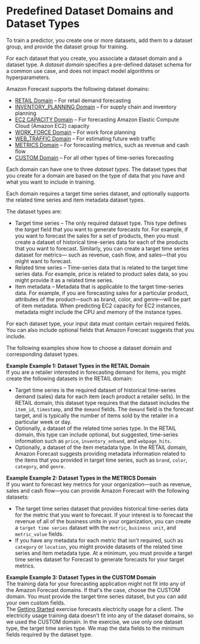 # Predefined Dataset Domains and Dataset Types<a name="howitworks-domains-ds-types"></a>

To train a predictor, you create one or more datasets, add them to a dataset group, and provide the dataset group for training\.

For each dataset that you create, you associate a dataset domain and a dataset type\. A *dataset domain* specifies a pre\-defined dataset schema for a common use case, and does not impact model algorithms or hyperparameters\.

Amazon Forecast supports the following dataset domains:
+ [RETAIL Domain](retail-domain.md) – For retail demand forecasting
+ [INVENTORY\_PLANNING Domain](inv-planning-domain.md) – For supply chain and inventory planning
+ [EC2 CAPACITY Domain](ec2-capacity-domain.md) – For forecasting Amazon Elastic Compute Cloud \(Amazon EC2\) capacity 
+ [WORK\_FORCE Domain](workforce-domain.md) – For work force planning 
+ [WEB\_TRAFFIC Domain](webtraffic-domain.md) – For estimating future web traffic 
+ [METRICS Domain](metrics-domain.md) – For forecasting metrics, such as revenue and cash flow
+ [CUSTOM Domain](custom-domain.md) – For all other types of time\-series forecasting

Each domain can have one to three *dataset types*\. The dataset types that you create for a domain are based on the type of data that you have and what you want to include in training\.

Each domain requires a target time series dataset, and optionally supports the related time series and item metadata dataset types\.

The dataset types are:
+ Target time series – The only required dataset type\. This type defines the *target* field that you want to generate forecasts for\. For example, if you want to forecast the sales for a set of products, then you must create a dataset of historical time\-series data for each of the products that you want to forecast\. Similarly, you can create a target time series dataset for metrics— such as revenue, cash flow, and sales—that you might want to forecast\.
+ Related time series – Time\-series data that is related to the target time series data\. For example, price is related to product sales data, so you might provide it as a related time series\.
+ Item metadata – Metadata that is applicable to the target time\-series data\. For example, if you are forecasting sales for a particular product, attributes of the product—such as brand, color, and genre—will be part of item metadata\. When predicting EC2 capacity for EC2 instances, metadata might include the CPU and memory of the instance types\.

For each dataset type, your input data must contain certain required fields\. You can also include optional fields that Amazon Forecast suggests that you include\.

The following examples show how to choose a dataset domain and corresponding dataset types\.

**Example Example 1: Dataset Types in the RETAIL Domain**  
If you are a retailer interested in forecasting demand for items, you might create the following datasets in the RETAIL domain:  
+ Target time series is the required dataset of historical time\-series demand \(sales\) data for each item \(each product a retailer sells\)\. In the RETAIL domain, this dataset type requires that the dataset includes the `item_id`, `timestamp`, and the `demand` fields\. The `demand` field is the forecast target, and is typically the number of items sold by the retailer in a particular week or day\.
+ Optionally, a dataset of the related time series type\. In the RETAIL domain, this type can include optional, but suggested, time\-series information such as `price`, `inventory_onhand`, and `webpage_hits`\.
+ Optionally, a dataset of the item metadata type\. In the RETAIL domain, Amazon Forecast suggests providing metadata information related to the items that you provided in target time series, such as `brand`, `color`, `category`, and `genre`\.

**Example Example 2: Dataset Types in the METRICS Domain**  
If you want to forecast key metrics for your organization—such as revenue, sales and cash flow—you can provide Amazon Forecast with the following datasets:  
+ The target time series dataset that provides historical time\-series data for the metric that you want to forecast\. If your interest is to forecast the revenue of all of the business units in your organization, you can create a `target time series` dataset with the `metric`, `business unit`, and `metric_value` fields\.
+ If you have any metadata for each metric that isn't required, such as `category` or `location`, you might provide datasets of the related time series and item metadata type\.
At a minimum, you must provide a target time series dataset for Forecast to generate forecasts for your target metrics\.

**Example Example 3: Dataset Types in the CUSTOM Domain**  
The training data for your forecasting application might not fit into any of the Amazon Forecast domains\. If that's the case, choose the CUSTOM domain\. You must provide the target time series dataset, but you can add your own custom fields\.  
The [Getting Started](getting-started.md) exercise forecasts electricity usage for a client\. The electricity usage training data doesn't fit into any of the dataset domains, so we used the CUSTOM domain\. In the exercise, we use only one dataset type, the target time series type\. We map the data fields to the minimum fields required by the dataset type\.